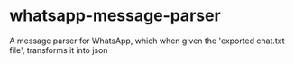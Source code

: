 # whatsapp-message-parser
A message parser for WhatsApp, which when given the 'exported chat.txt file', transforms it into json
